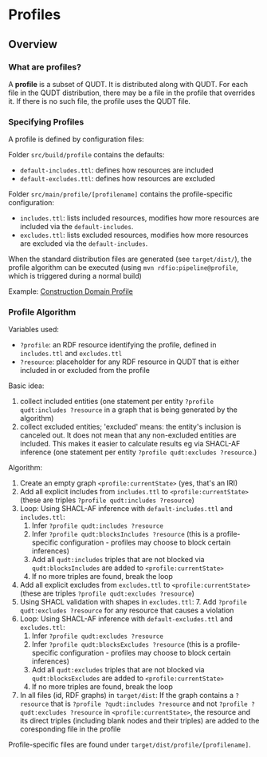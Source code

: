 # Profiles

## Overview

### What are profiles?

A **profile** is a subset of QUDT. It is distributed along with QUDT. For each
file in the QUDT distribution, there may be a file in the profile that overrides it.
If there is no such file, the profile uses the QUDT file.

### Specifying Profiles

A profile is defined by configuration files:

Folder `src/build/profile` contains the defaults:
- `default-includes.ttl`: defines how resources are included
- `default-excludes.ttl`: defines how resources are excluded

Folder `src/main/profile/[profilename]` contains the profile-specific configuration:
- `includes.ttl`: lists included resources, modifies how more resources are included via the `default-includes`.
- `excludes.ttl`: lists excluded resources, modifies how more resources are excluded via the `default-includes`.

When the standard distribution files are generated (see `target/dist/`),
the profile algorithm can be executed (using `mvn rdfio:pipeline@profile`, which is triggered
during a normal build)

Example: [Construction Domain Profile](./construction)

### Profile Algorithm

Variables used:

- `?profile`: an RDF resource identifying the profile, defined in `includes.ttl` and `excludes.ttl`
- `?resource`: placeholder for any RDF resource in QUDT that is either included in or excluded from the profile

Basic idea:
1. collect included entities (one statement per entity `?profile qudt:includes ?resource` in a graph that is
being generated by the algorithm)
2. collect excluded entities; 'excluded' means: the entity's inclusion is canceled out. It does not mean that
any non-excluded entities are included. This makes it easier to calculate results eg via SHACL-AF inference
(one statement per entity `?profile qudt:excludes ?resource`.)

Algorithm:

1. Create an empty graph `<profile:currentState>` (yes, that's an IRI)
2. Add all explicit includes from `includes.ttl` to `<profile:currentState>` (these are triples
   `?profile qudt:includes ?resource`)
3. Loop: Using SHACL-AF inference with `default-includes.ttl` and `includes.ttl`:
   1. Infer `?profile qudt:includes ?resource`
   2. Infer `?profile qudt:blocksIncludes ?resource` (this is a profile-specific configuration - profiles may
      choose to block certain inferences)
   3. Add all `qudt:includes` triples that are not blocked via `qudt:blocksIncludes` are added to `<profile:currentState>`
   4. If no more triples are found, break the loop
4. Add all explicit excludes from `excludes.ttl` to `<profile:currentState>` (these are triples
   `?profile qudt:excludes ?resource`)
5. Using SHACL validation with shapes in `excludes.ttl`:
   7. Add `?profile qudt:excludes ?resource` for any resource that causes a violation
6. Loop: Using SHACL-AF inference with `default-excludes.ttl` and `excludes.ttl`:
   1. Infer `?profile qudt:excludes ?resource`
   2. Infer `?profile qudt:blocksExcludes ?resource` (this is a profile-specific configuration - profiles may
      choose to block certain inferences)
   3. Add all `qudt:excludes` triples that are not blocked via `qudt:blocksExcludes` are added to `<profile:currentState>`
   4. If no more triples are found, break the loop
7. In all files (id, RDF graphs) in `target/dist`:
   If the graph contains a `?resource` that is `?profile ?qudt:includes ?resource`
   and not `?profile ?qudt:excludes ?resource` in `<profile:currentState>`, the resource and its direct triples
   (including blank nodes and their triples) are added to the coresponding file in the profile

Profile-specific files are found under `target/dist/profile/[profilename]`.

